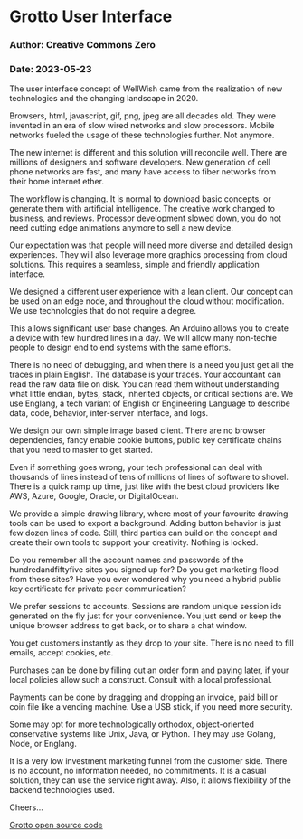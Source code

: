 # Grotto User Interface
### Author: Creative Commons Zero
### Date: 2023-05-23

The user interface concept of WellWish came from the realization of new technologies and
the changing landscape in 2020.

Browsers, html, javascript, gif, png, jpeg are all decades old.
They were invented in an era of slow wired networks and slow processors.
Mobile networks fueled the usage of these technologies further. Not anymore.

The new internet is different and this solution will reconcile well.
There are millions of designers and software developers.
New generation of cell phone networks are fast,
and many have access to fiber networks from their home internet ether.

The workflow is changing.
It is normal to download basic concepts, or generate them with artificial intelligence.
The creative work changed to business, and reviews.
Processor development slowed down, you do not need cutting edge animations anymore to sell a new device.

Our expectation was that people will need more diverse and detailed design experiences.
They will also leverage more graphics processing from cloud solutions.
This requires a seamless, simple and friendly application interface.

We designed a different user experience with a lean client.
Our concept can be used on an edge node, and throughout the cloud without modification.
We use technologies that do not require a degree.

This allows significant user base changes.
An Arduino allows you to create a device with few hundred lines in a day.
We will allow many non-techie people to design end to end systems with the same efforts.

There is no need of debugging, and when there is a need you just get all the traces in plain English.
The database is your traces. Your accountant can read the raw data file on disk.
You can read them without understanding what little endian, bytes,
stack, inherited objects, or critical sections are.
We use Englang, a tech variant of English or Engineering Language to describe data, code, behavior, inter-server interface, and logs.

We design our own simple image based client.
There are no browser dependencies, fancy enable cookie buttons, public key certificate chains that you need to master to get started.

Even if something goes wrong, your tech professional can deal with thousands of lines instead of tens of millions of lines of software to shovel.
There is a quick ramp up time, just like with the best cloud providers like AWS, Azure, Google, Oracle, or DigitalOcean.

We provide a simple drawing library, where most of your favourite drawing tools can be used to export a background.
Adding button behavior is just few dozen lines of code.
Still, third parties can build on the concept and create their own tools to support your creativity.
Nothing is locked.

Do you remember all the account names and passwords of the hundredandfiftyfive sites you signed up for?
Do you get marketing flood from these sites?
Have you ever wondered why you need a hybrid public key certificate for private peer communication?

We prefer sessions to accounts.
Sessions are random unique session ids generated on the fly just for your convenience.
You just send or keep the unique browser address to get back, or to share a chat window.

You get customers instantly as they drop to your site.
There is no need to fill emails, accept cookies, etc.

Purchases can be done by filling out an order form and paying later, if your local policies allow such a construct.
Consult with a local professional.

Payments can be done by dragging and dropping an invoice, paid bill or coin file like a vending machine.
Use a USB stick, if you need more security.

Some may opt for more technologically orthodox, object-oriented conservative systems like Unix, Java, or Python.
They may use Golang, Node, or Englang.

It is a very low investment marketing funnel from the customer side.
There is no account, no information needed, no commitments.
It is a casual solution, they can use the service right away.
Also, it allows flexibility of the backend technologies used.


Cheers...

[Grotto open source code](https://gitlab.com/eper.io/grotto)